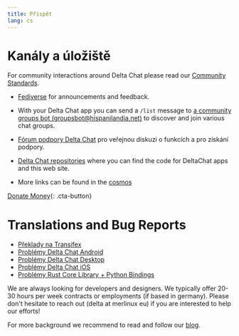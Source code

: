 ```yaml
---
title: Přispět
lang: cs
---
```


# Kanály a úložiště

For community interactions around Delta Chat please read our [Community Standards](community-standards).

- [Fediverse](https://chaos.social/web/@delta) for announcements and feedback.

- With your Delta Chat app you can send a `/list` message to [a community
  groups bot (groupsbot@hispanilandia.net)](mailto:groupsbot@hispanilandia.net) to discover and join various chat groups.

- [Fórum podpory Delta Chat](https://support.delta.chat) pro veřejnou
diskuzi o funkcích a pro získání podpory.

- [Delta Chat repositories](https://github.com/deltachat/) where you can
  find the code for DeltaChat apps and this web site.

- More links can be found in the [cosmos](https://cosmos.delta.chat)

[Donate Money](donate){: .cta-button}

# Translations and Bug Reports

- [Překlady na Transifex](https://www.transifex.com/delta-chat/public/)
- [Problémy Delta Chat Android](https://github.com/deltachat/deltachat-android/issues)
- [Problémy Delta Chat Desktop](https://github.com/deltachat/deltachat-desktop/issues)
- [Problémy Delta Chat iOS](https://github.com/deltachat/deltachat-ios/issues)
- [Problémy Rust Core Library + Python Bindings](https://github.com/deltachat/deltachat-core-rust/issues)

We are always looking for developers and designers.
We typically offer 20-30 hours per week contracts or employments (if based in germany).
Please don't hesitate to reach out (delta at merlinux eu)
if you are interested to help our efforts!

For more background we recommend to read and follow our [blog](https://delta.chat/en/blog).
